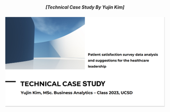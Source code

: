 <div style='text-align:center'>
<h5>[Technical Case Study By Yujin Kim]</h5>
<a href="https://jaiwoolee92.shinyapps.io/app_wine_recommender/" target="_blank">
<img src="../assets/images/Slide 1.png" alt="Slide 1.png" style="zoom:70%;" class="center" />
</a>
</div><br><br><br>

